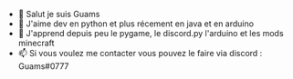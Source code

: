 - 👋 Salut je suis Guams
- 👀 J'aime dev en python et plus récement en java et en arduino
- 🌱 J'apprend depuis peu le pygame, le discord.py l'arduino et les mods minecraft
- 📫 Si vous voulez me contacter vous pouvez le faire via discord : Guams#0777
